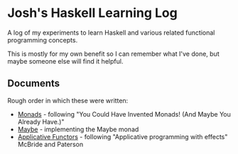 # Josh's Haskell Learning Log
A log of my experiments to learn Haskell and various related functional programming concepts. 

This is mostly for my own benefit so I can remember what I've done, but maybe someone else will find it helpful.

## Documents
Rough order in which these were written:

* [Monads](monads.md) - following "You Could Have Invented Monads! (And Maybe You Already Have.)"
* [Maybe](maybe.md) - implementing the Maybe monad
* [Applicative Functors](applicative-functors.md) - following "Applicative programming with effects" McBride and Paterson